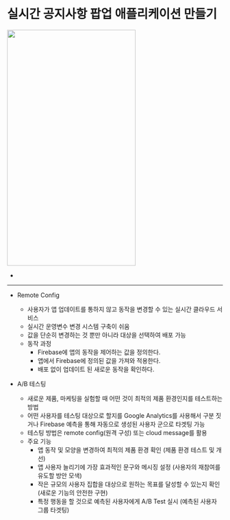 실시간 공지사항 팝업 애플리케이션 만들기
===========
<img src="https://user-images.githubusercontent.com/55949986/204124769-d0028d94-31f4-4d80-a3c5-dfb63a0dc455.gif" width="300" height="550"/>

* 
---------------------------------------

* Remote Config
  * 사용자가 앱 업데이트를 통하지 않고 동작을 변경할 수 있는 실시간 클라우드 서비스
  * 실시간 운영변수 변경 시스템 구축이 쉬움
  * 값을 단순히 변경하는 것 뿐만 아니라 대상을 선택하여 배포 가능
  * 동작 과정
    * Firebase에 앱의 동작을 제어하는 값을 정의한다.
    * 앱에서 Firebase에 정의된 값을 가져와 적용한다.
    * 배포 없이 업데이트 된 새로운 동작을 확인하다.
    
* A/B 테스팅
  * 새로운 제품, 마케팅을 실험할 때 어떤 것이 최적의 제품 환경인지를 테스트하는 방법
  * 어떤 사용자를 테스팅 대상으로 할지를 Google Analytics를 사용해서 구분 짓거나 Firebase 예측을 통해 자동으로 생성된 사용자 군으로 타겟팅 가능
  * 테스팅 방법은 remote config(원격 구성) 또는 cloud message를 활용
  * 주요 기능
      * 앱 동작 및 모양을 변경하여 최적의 제품 환경 확인 (제품 환경 테스트 및 개선)
      * 앱 사용자 늘리기에 가장 효과적인 문구와 메시징 설정 (사용자의 재참여를 유도할 방안 모색)
      * 작은 규모의 사용자 집합을 대상으로 원하는 목표를 달성할 수 있는지 확인 (새로운 기능의 안전한 구현)
      * 특정 행동을 할 것으로 예측된 사용자에게 A/B Test 실시 (예측된 사용자 그룹 타겟팅)
